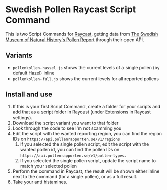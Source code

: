 # Swedish Pollen Raycast Script Command

This is two Script Commands for [Raycast](https://www.raycast.com/), getting data from [The Swedish Museum of Natural History's Pollen Report](https://pollenrapporten.se/) through their open API.

## Variants

- `pollenkollen-hassel.js` shows the current levels of a single pollen (by default Hazel) inline
- `pollenkollen-full.js` shows the current levels for all reported pollens

## Install and use

1. If this is your first Script Command, create a folder for your scripts and add that as a script folder in Raycast (under Extensions in Raycast settings).
1. Download the script variant you want to that folder
1. Look through the code to see I'm not scamming you
1. Edit the script with the wanted reporting region, you can find the region IDs on `https://api.pollenrapporten.se/v1/regions`
   1. If you selected the single pollen script, edit the script with the wanted pollen id, you can find the pollen IDs on `https://api.pollenrapporten.se/v1/pollen-types`.
   1. If you selected the single pollen script, update the script name to match your selected pollen
1. Perform the command in Raycast, the result will be shown either inline next to the command (for a single pollen), or as a full result.
1. Take your anti histamines.
